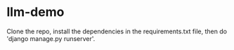 # llm-demo
Clone the repo, install the dependencies in the requirements.txt file, then do 'django manage.py runserver'.
